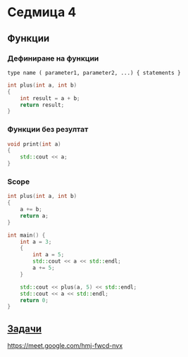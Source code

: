 # Седмица 4

## Функции

### Дефиниране на функции

`type name ( parameter1, parameter2, ...) { statements }`

```c++
int plus(int a, int b)
{
    int result = a + b;
    return result;
}
```

### Функции без резултат

```c++
void print(int a)
{
    std::cout << a;
}
```

### Scope

```c++
int plus(int a, int b)
{
    a += b;
    return a;
}

int main() {
    int a = 3;
    {
        int a = 5;
        std::cout << a << std::endl;
        a += 5;
    }

    std::cout << plus(a, 5) << std::endl;
    std::cout << a << std::endl;
    return 0;
}

```

## [Задачи](tasks.md)


https://meet.google.com/hmj-fwcd-nvx